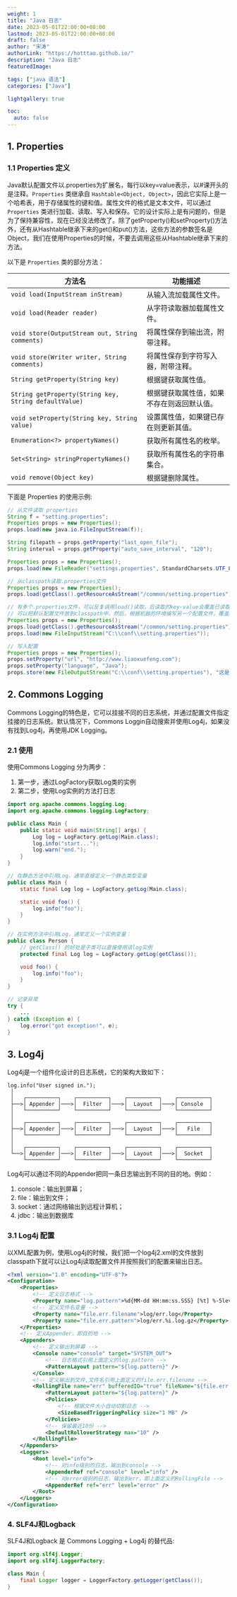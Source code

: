 ```yaml
---
weight: 1
title: "Java 日志"
date: 2023-05-01T22:00:00+08:00
lastmod: 2023-05-01T22:00:00+08:00
draft: false
author: "宋涛"
authorLink: "https://hotttao.github.io/"
description: "Java 日志"
featuredImage: 

tags: ["java 语法"]
categories: ["Java"]

lightgallery: true

toc:
  auto: false
---
```


## 1. Properties
### 1.1 Properties 定义
Java默认配置文件以.properties为扩展名，每行以key=value表示，以#课开头的是注释。`Properties` 类继承自 `Hashtable<Object, Object>`，因此它实际上是一个哈希表，用于存储属性的键和值。属性文件的格式是文本文件，可以通过 `Properties` 类进行加载、读取、写入和保存。它的设计实际上是有问题的，但是为了保持兼容性，现在已经没法修改了。除了getProperty()和setProperty()方法外，还有从Hashtable继承下来的get()和put()方法，这些方法的参数签名是Object，我们在使用Properties的时候，不要去调用这些从Hashtable继承下来的方法。


以下是 `Properties` 类的部分方法：

| 方法名                              | 功能描述                                                             |
|-------------------------------------|----------------------------------------------------------------------|
| `void load(InputStream inStream)`    | 从输入流加载属性文件。                                               |
| `void load(Reader reader)`           | 从字符读取器加载属性文件。                                           |
| `void store(OutputStream out, String comments)` | 将属性保存到输出流，附带注释。                              |
| `void store(Writer writer, String comments)`     | 将属性保存到字符写入器，附带注释。                          |
| `String getProperty(String key)`     | 根据键获取属性值。                                                   |
| `String getProperty(String key, String defaultValue)` | 根据键获取属性值，如果不存在则返回默认值。     |
| `void setProperty(String key, String value)` | 设置属性值，如果键已存在则更新其值。                           |
| `Enumeration<?> propertyNames()`      | 获取所有属性名的枚举。                                               |
| `Set<String> stringPropertyNames()`  | 获取所有属性名的字符串集合。                                         |
| `void remove(Object key)`            | 根据键删除属性。                                                     |


下面是 Properties 的使用示例:

```java
// 从文件读取 properties
String f = "setting.properties";
Properties props = new Properties();
props.load(new java.io.FileInputStream(f));

String filepath = props.getProperty("last_open_file");
String interval = props.getProperty("auto_save_interval", "120");

Properties props = new Properties();
props.load(new FileReader("settings.properties", StandardCharsets.UTF_8));

// 从classpath读取.properties文件
Properties props = new Properties();
props.load(getClass().getResourceAsStream("/common/setting.properties")); 

// 有多个.properties文件，可以反复调用load()读取，后读取的key-value会覆盖已读取的key-value
// 可以把默认配置文件放到classpath中，然后，根据机器的环境编写另一个配置文件，覆盖某些默认的配置。
Properties props = new Properties();
props.load(getClass().getResourceAsStream("/common/setting.properties"));
props.load(new FileInputStream("C:\\conf\\setting.properties"));

// 写入配置
Properties props = new Properties();
props.setProperty("url", "http://www.liaoxuefeng.com");
props.setProperty("language", "Java");
props.store(new FileOutputStream("C:\\conf\\setting.properties"), "这是写入的properties注释");
```

## 2. Commons Logging
Commons Logging的特色是，它可以挂接不同的日志系统，并通过配置文件指定挂接的日志系统。默认情况下，Commons Loggin自动搜索并使用Log4j，如果没有找到Log4j，再使用JDK Logging。

### 2.1 使用
使用Commons Logging 分为两步：
1. 第一步，通过LogFactory获取Log类的实例
2. 第二步，使用Log实例的方法打日志

```java
import org.apache.commons.logging.Log;
import org.apache.commons.logging.LogFactory;

public class Main {
    public static void main(String[] args) {
        Log log = LogFactory.getLog(Main.class);
        log.info("start...");
        log.warn("end.");
    }
}

// 在静态方法中引用Log，通常直接定义一个静态类型变量
public class Main {
    static final Log log = LogFactory.getLog(Main.class);

    static void foo() {
        log.info("foo");
    }
}

// 在实例方法中引用Log，通常定义一个实例变量：
public class Person {
    // getClass() 的好处是子类可以直接使用该log实例
    protected final Log log = LogFactory.getLog(getClass());

    void foo() {
        log.info("foo");
    }
}

// 记录异常
try {
    ...
} catch (Exception e) {
    log.error("got exception!", e);
}
```

## 3. Log4j
Log4j是一个组件化设计的日志系统，它的架构大致如下：

```shell
log.info("User signed in.");
 │
 │   ┌──────────┐    ┌──────────┐    ┌──────────┐    ┌──────────┐
 ├──>│ Appender │───>│  Filter  │───>│  Layout  │───>│ Console  │
 │   └──────────┘    └──────────┘    └──────────┘    └──────────┘
 │
 │   ┌──────────┐    ┌──────────┐    ┌──────────┐    ┌──────────┐
 ├──>│ Appender │───>│  Filter  │───>│  Layout  │───>│   File   │
 │   └──────────┘    └──────────┘    └──────────┘    └──────────┘
 │
 │   ┌──────────┐    ┌──────────┐    ┌──────────┐    ┌──────────┐
 └──>│ Appender │───>│  Filter  │───>│  Layout  │───>│  Socket  │
     └──────────┘    └──────────┘    └──────────┘    └──────────┘
```
Log4j可以通过不同的Appender把同一条日志输出到不同的目的地。例如：
1. console：输出到屏幕；
2. file：输出到文件；
3. socket：通过网络输出到远程计算机；
4. jdbc：输出到数据库

### 3.1 Log4j 配置
以XML配置为例，使用Log4j的时候，我们把一个log4j2.xml的文件放到classpath下就可以让Log4j读取配置文件并按照我们的配置来输出日志。

```xml
<?xml version="1.0" encoding="UTF-8"?>
<Configuration>
	<Properties>
        <!-- 定义日志格式 -->
		<Property name="log.pattern">%d{MM-dd HH:mm:ss.SSS} [%t] %-5level %logger{36}%n%msg%n%n</Property>
        <!-- 定义文件名变量 -->
		<Property name="file.err.filename">log/err.log</Property>
		<Property name="file.err.pattern">log/err.%i.log.gz</Property>
	</Properties>
    <!-- 定义Appender，即目的地 -->
	<Appenders>
        <!-- 定义输出到屏幕 -->
		<Console name="console" target="SYSTEM_OUT">
            <!-- 日志格式引用上面定义的log.pattern -->
			<PatternLayout pattern="${log.pattern}" />
		</Console>
        <!-- 定义输出到文件,文件名引用上面定义的file.err.filename -->
		<RollingFile name="err" bufferedIO="true" fileName="${file.err.filename}" filePattern="${file.err.pattern}">
			<PatternLayout pattern="${log.pattern}" />
			<Policies>
                <!-- 根据文件大小自动切割日志 -->
				<SizeBasedTriggeringPolicy size="1 MB" />
			</Policies>
            <!-- 保留最近10份 -->
			<DefaultRolloverStrategy max="10" />
		</RollingFile>
	</Appenders>
	<Loggers>
		<Root level="info">
            <!-- 对info级别的日志，输出到console -->
			<AppenderRef ref="console" level="info" />
            <!-- 对error级别的日志，输出到err，即上面定义的RollingFile -->
			<AppenderRef ref="err" level="error" />
		</Root>
	</Loggers>
</Configuration>
```

### 4. SLF4J和Logback
SLF4J和Logback 是 Commons Logging + Log4j 的替代品:

```java
import org.slf4j.Logger;
import org.slf4j.LoggerFactory;

class Main {
    final Logger logger = LoggerFactory.getLogger(getClass());
}
```
